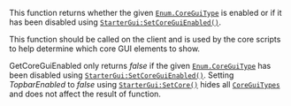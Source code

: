 This function returns whether the given [`Enum.CoreGuiType`](https://create.roblox.com/docs/reference/engine/enums/CoreGuiType) is enabled or
if it has been disabled using [`StarterGui:SetCoreGuiEnabled()`](https://create.roblox.com/docs/reference/engine/classes/StarterGui#SetCoreGuiEnabled).

This function should be called on the client and is used by the core
scripts to help determine which core GUI elements to show.

GetCoreGuiEnabled only returns *false* if the given [`Enum.CoreGuiType`](https://create.roblox.com/docs/reference/engine/enums/CoreGuiType) has
been disabled using [`StarterGui:SetCoreGuiEnabled()`](https://create.roblox.com/docs/reference/engine/classes/StarterGui#SetCoreGuiEnabled). Setting
*TopbarEnabled* to *false* using [`StarterGui:SetCore()`](https://create.roblox.com/docs/reference/engine/classes/StarterGui#SetCore) hides all
[`CoreGuiTypes`](https://create.roblox.com/docs/reference/engine/enums/CoreGuiType) and does not affect the result of
function.